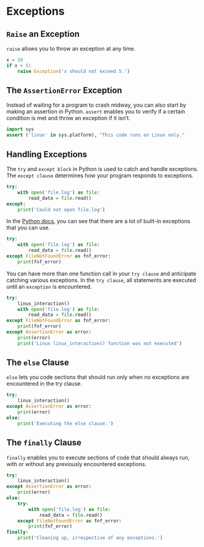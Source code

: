 # Exceptions

## `Raise` an Exception

`raise` allows you to throw an exception at any time.

```python
x = 10
if x > 5:
    raise Exception('x should not exceed 5.')
```

## The `AssertionError` Exception

Instead of waiting for a program to crash midway, you can also start by making an assertion in Python. `assert` enables you to verify if a certain condition is met and throw an exception if it isn’t.

```python
import sys
assert ('linux' in sys.platform), "This code runs on Linux only."
```

## Handling Exceptions

The `try` and `except block` in Python is used to catch and handle exceptions. The `except clause` determines how your program responds to exceptions.

```python
try:
    with open('file.log') as file:
        read_data = file.read()
except:
    print('Could not open file.log')
```

In the [Python docs](https://docs.python.org/3/library/exceptions.html), you can see that there are a lot of built-in exceptions that you can use.

```python
try:
    with open('file.log') as file:
        read_data = file.read()
except FileNotFoundError as fnf_error:
    print(fnf_error)
```

You can have more than one function call in your `try clause` and anticipate catching various exceptions. In the `try clause`, all statements are executed until an `exception` is encountered.

```python
try:
    linux_interaction()
    with open('file.log') as file:
        read_data = file.read()
except FileNotFoundError as fnf_error:
    print(fnf_error)
except AssertionError as error:
    print(error)
    print('Linux linux_interaction() function was not executed')
```

## The `else` Clause

`else` lets you code sections that should run only when no exceptions are encountered in the try clause.

```python
try:
    linux_interaction()
except AssertionError as error:
    print(error)
else:
    print('Executing the else clause.')
```

## The `finally` Clause

`finally` enables you to execute sections of code that should always run, with or without any previously encountered exceptions.

```python
try:
    linux_interaction()
except AssertionError as error:
    print(error)
else:
    try:
        with open('file.log') as file:
            read_data = file.read()
    except FileNotFoundError as fnf_error:
        print(fnf_error)
finally:
    print('Cleaning up, irrespective of any exceptions.')
```